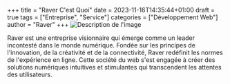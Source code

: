 +++
title = "Raver C'est Quoi"
date = 2023-11-16T14:35:44+01:00
draft = true
tags = ["Entreprise", "Service"]
categories = ["Développement Web"]
author = "Raver"
+++
![Description de l'image](https://i.imgur.com/MaZNvPE.png)

Raver est une entreprise visionnaire qui émerge comme un leader incontesté dans le monde numérique. Fondée sur les principes de l'innovation, de la créativité et de la connectivité, Raver redéfinit les normes de l'expérience en ligne. Cette société du web s'est engagée à créer des solutions numériques intuitives et stimulantes qui transcendent les attentes des utilisateurs.

